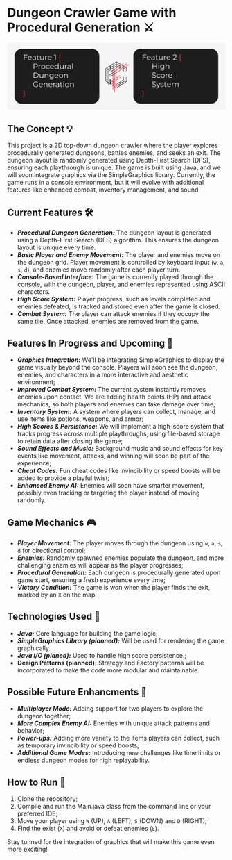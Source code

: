 # Dungeon Crawler Game with Procedural Generation ⚔️

![Project Cover](https://raw.githubusercontent.com/coelhof12/dungeon_crawler_game/main/assets/images/Repo_Cover.jpg)

## The Concept 💡

This project is a 2D top-down dungeon crawler where the player explores procedurally generated dungeons, battles enemies, and seeks an exit. The dungeon layout is randomly generated using Depth-First Search (DFS), ensuring each playthrough is unique. 
The game is built using Java, and we will soon integrate graphics via the SimpleGraphics library. Currently, the game runs in a console environment, but it will evolve with additional features like enhanced combat, inventory management, and sound.

## Current Features 🛠️

- ***Procedural Dungeon Generation:*** The dungeon layout is generated using a Depth-First Search (DFS) algorithm. This ensures the dungeon layout is unique every time.
- ***Basic Player and Enemy Movement:*** The player and enemies move on the dungeon grid. Player movement is controlled by keyboard input (```w```, ```a```, ```s```, ```d```), and enemies move randomly after each player turn.
- ***Console-Based Interface:*** The game is currently played through the console, with the dungeon, player, and enemies represented using ASCII characters.
- ***High Score System:*** Player progress, such as levels completed and enemies defeated, is tracked and stored even after the game is closed.
- ***Combat System:*** The player can attack enemies if they occupy the same tile. Once attacked, enemies are removed from the game.

## Features In Progress and Upcoming 🚧

- ***Graphics Integration:*** We'll be integrating SimpleGraphics to display the game visually beyond the console. Players will soon see the dungeon, enemies, and characters in a more interactive and aesthetic environment;
- ***Improved Combat System:*** The current system instantly removes enemies upon contact. We are adding health points (HP) and attack mechanics, so both players and enemies can take damage over time;
- ***Inventory System:*** A system where players can collect, manage, and use items like potions, weapons, and armor;
- ***High Scores & Persistence:*** We will implement a high-score system that tracks progress across multiple playthroughs, using file-based storage to retain data after closing the game;
- ***Sound Effects and Music:*** Background music and sound effects for key events like movement, attacks, and winning will soon be part of the experience;
- ***Cheat Codes:*** Fun cheat codes like invincibility or speed boosts will be added to provide a playful twist;
- ***Enhanced Enemy AI:*** Enemies will soon have smarter movement, possibly even tracking or targeting the player instead of moving randomly.

## Game Mechanics 🎮

- ***Player Movement:*** The player moves through the dungeon using ```w```, ```a```, ```s```, ```d``` for directional control;
- ***Enemies:*** Randomly spawned enemies populate the dungeon, and more challenging enemies will appear as the player progresses;
- ***Procedural Generation:*** Each dungeon is procedurally generated upon game start, ensuring a fresh experience every time;
- ***Victory Condition:*** The game is won when the player finds the exit, marked by an ```X``` on the map.

## Technologies Used 🔧

- ***Java:*** Core language for building the game logic;
- ***SimpleGraphics Library (planned):*** Will be used for rendering the game graphically.
- ***Java I/O (planed):*** Used to handle high score persistence.;
- **Design Patterns (planned):** Strategy and Factory patterns will be incorporated to make the code more modular and maintainable.

## Possible Future Enhancments 🚀

- ***Multiplayer Mode:*** Adding support for two players to explore the dungeon together;
- ***More Complex Enemy AI:*** Enemies with unique attack patterns and behavior;
- ***Power-ups:*** Adding more variety to the items players can collect, such as temporary invincibility or speed boosts;
- ***Additional Game Modes:*** Introducing new challenges like time limits or endless dungeon modes for high replayability.

## How to Run 📝

1. Clone the repository;
2. Compile and run the Main.java class from the command line or your preferred IDE;
3. Move your player using ```W``` (UP), ```A``` (LEFT), ```S``` (DOWN) and ```D``` (RIGHT);
4. Find the exist (```X```) and avoid or defeat enemies (```E```).

Stay tunned for the integration of graphics that will make this game even more exciting!

